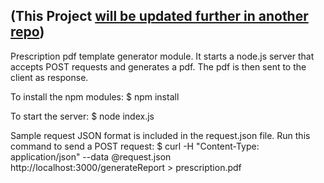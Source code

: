 ## (This Project [will be updated further in another repo](https://github.com/covid19india/econsult-prescribe/))

Prescription pdf template generator module.
It starts a node.js server that accepts POST requests and generates a pdf. 
The pdf is then sent to the client as response.

To install the npm modules:
$ npm install

To start the server:
$ node index.js

Sample request JSON format is included in the request.json file. Run this command to send a POST request:
$ curl -H "Content-Type: application/json" --data @request.json http://localhost:3000/generateReport > prescription.pdf





